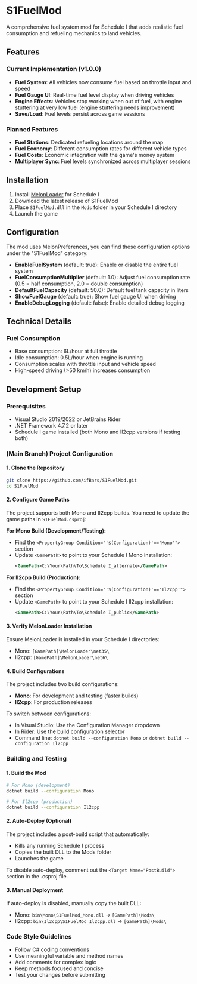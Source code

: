 # S1FuelMod

A comprehensive fuel system mod for Schedule I that adds realistic fuel consumption and refueling mechanics to land vehicles.

## Features

### Current Implementation (v1.0.0)
- **Fuel System**: All vehicles now consume fuel based on throttle input and speed
- **Fuel Gauge UI**: Real-time fuel level display when driving vehicles
- **Engine Effects**: Vehicles stop working when out of fuel, with engine stuttering at very low fuel (engine stuttering needs improvement)
- **Save/Load**: Fuel levels persist across game sessions

### Planned Features
- **Fuel Stations**: Dedicated refueling locations around the map
- **Fuel Economy**: Different consumption rates for different vehicle types
- **Fuel Costs**: Economic integration with the game's money system
- **Multiplayer Sync**: Fuel levels synchronized across multiplayer sessions


## Installation

1. Install [MelonLoader](https://melonwiki.xyz/) for Schedule I
2. Download the latest release of S1FuelMod
3. Place `S1FuelMod.dll` in the `Mods` folder in your Schedule I directory
4. Launch the game

## Configuration

The mod uses MelonPreferences, you can find these configuration options under the "S1FuelMod" category:

- **EnableFuelSystem** (default: true): Enable or disable the entire fuel system
- **FuelConsumptionMultiplier** (default: 1.0): Adjust fuel consumption rate (0.5 = half consumption, 2.0 = double consumption)
- **DefaultFuelCapacity** (default: 50.0): Default fuel tank capacity in liters
- **ShowFuelGauge** (default: true): Show fuel gauge UI when driving
- **EnableDebugLogging** (default: false): Enable detailed debug logging

## Technical Details

### Fuel Consumption
- Base consumption: 6L/hour at full throttle
- Idle consumption: 0.5L/hour when engine is running
- Consumption scales with throttle input and vehicle speed
- High-speed driving (>50 km/h) increases consumption

## Development Setup

### Prerequisites
- Visual Studio 2019/2022 or JetBrains Rider
- .NET Framework 4.7.2 or later
- Schedule I game installed (both Mono and Il2cpp versions if testing both)

### (Main Branch) Project Configuration

#### 1. Clone the Repository
```bash
git clone https://github.com/ifBars/S1FuelMod.git
cd S1FuelMod
```

#### 2. Configure Game Paths
The project supports both Mono and Il2cpp builds. You need to update the game paths in `S1FuelMod.csproj`:

**For Mono Build (Development/Testing):**
- Find the `<PropertyGroup Condition="'$(Configuration)'=='Mono'">` section
- Update `<GamePath>` to point to your Schedule I Mono installation:
  ```xml
  <GamePath>C:\Your\Path\To\Schedule I_alternate</GamePath>
  ```

**For Il2cpp Build (Production):**
- Find the `<PropertyGroup Condition="'$(Configuration)'=='Il2cpp'">` section
- Update `<GamePath>` to point to your Schedule I Il2cpp installation:
  ```xml
  <GamePath>C:\Your\Path\To\Schedule I_public</GamePath>
  ```

#### 3. Verify MelonLoader Installation
Ensure MelonLoader is installed in your Schedule I directories:
- Mono: `[GamePath]\MelonLoader\net35\`
- Il2cpp: `[GamePath]\MelonLoader\net6\`

#### 4. Build Configurations
The project includes two build configurations:
- **Mono**: For development and testing (faster builds)
- **Il2cpp**: For production releases

To switch between configurations:
- In Visual Studio: Use the Configuration Manager dropdown
- In Rider: Use the build configuration selector
- Command line: `dotnet build --configuration Mono` or `dotnet build --configuration Il2cpp`

### Building and Testing

#### 1. Build the Mod
```bash
# For Mono (development)
dotnet build --configuration Mono

# For Il2cpp (production)
dotnet build --configuration Il2cpp
```

#### 2. Auto-Deploy (Optional)
The project includes a post-build script that automatically:
- Kills any running Schedule I process
- Copies the built DLL to the Mods folder
- Launches the game

To disable auto-deploy, comment out the `<Target Name="PostBuild">` section in the .csproj file.

#### 3. Manual Deployment
If auto-deploy is disabled, manually copy the built DLL:
- Mono: `bin\Mono\S1FuelMod_Mono.dll` → `[GamePath]\Mods\`
- Il2cpp: `bin\Il2cpp\S1FuelMod_Il2cpp.dll` → `[GamePath]\Mods\`

### Code Style Guidelines
- Follow C# coding conventions
- Use meaningful variable and method names
- Add comments for complex logic
- Keep methods focused and concise
- Test your changes before submitting

